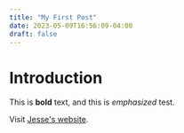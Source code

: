 ```yaml
---
title: "My First Post"
date: 2023-05-09T16:56:09-04:00
draft: false
---
```


# Introduction

This is **bold** text, and this is *emphasized* test.

Visit [Jesse's website](https://jessewei.dev).
